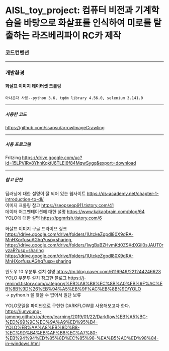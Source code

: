 # AISL_toy_project: 컴퓨터 비전과 기계학습을 바탕으로 화살표를 인식하여 미로를 탈출하는 라즈베리파이 RC카 제작

### 코드컨벤션

---

### 개발환경

#### 화살표 이미지 데이터셋 크롤링
`아나콘다 사용--python 3.6, tqdm library 4.56.0, selenium 3.141.0`

---

##### 사용한 코드
https://github.com/ssapsu/arrowImageCrawling

---

##### 사용 프로그램
Fritzing https://drive.google.com/uc?id=15LPVIRv8YhhKqkfJ6TLEI6f84MqwSygq&export=download <br/>

---

##### 참고 문헌
딥러닝에 대한 설명이 잘 되어 있는 웹사이트 https://ds-academy.net/chapter-1-introduction-to-dl/ <br/>
이미지 크롤링 참고 https://seopseop911.tistory.com/41 <br/>
데이터 어그멘테이션에 대한 설명 https://www.kakaobrain.com/blog/64 <br/>
YOLO에 대한 설명 https://pgmrlsh.tistory.com/6 <br/>

화살표 이미지 구글 드라이브 링크
https://drive.google.com/drive/folders/1UtckeZgpdl80X9dRA-MnHXorfusuAGhq?usp=sharing, https://drive.google.com/drive/folders/1wgBaBZHvmKd0ZSXdXGiI0sJAUT0ryzaR?usp=sharing <br/>
https://drive.google.com/drive/folders/1UtckeZgpdl80X9dRA-MnHXorfusuAGhq?usp=sharing

윈도우 10 우분투 설치 설명 https://m.blog.naver.com/6116949/221244246623 <br/>
YOLO 우분투 설치 참고한 블로그 https://j-remind.tistory.com/category/%EB%A8%B8%EC%8B%A0%EB%9F%AC%EB%8B%9D%26%EB%94%A5%EB%9F%AC%EB%8B%9D/YOLO <br/>
-> python.h 을 찾을 수 없어서 일단 보류

YOLO모델을 파이썬으로 구현한 DARKFLOW를 사용해보고자 한다. https://junyoung-jamong.github.io/deep/learning/2019/01/22/Darkflow%EB%A5%BC-%ED%99%9C%EC%9A%A9%ED%95%B4-YOLO%EB%AA%A8%EB%8D%B8-%EC%9D%B4%EB%AF%B8%EC%A7%80-%EB%94%94%ED%85%8D%EC%85%98-%EA%B5%AC%ED%98%84-in-windows.html <br/>
